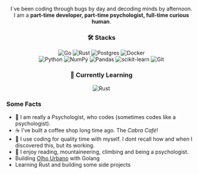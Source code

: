 <div align="center">

I`ve been coding through bugs by day and decoding minds by afternoon.  
I am a **part-time developer, part-time psychologist, full-time curious human**.  

### 🛠️ Stacks 

![Go](https://img.shields.io/badge/go-%2300ADD8.svg?style=for-the-badge&logo=go&logoColor=white)
![Rust](https://img.shields.io/badge/rust-%23000000.svg?style=for-the-badge&logo=rust&logoColor=white)
![Postgres](https://img.shields.io/badge/postgres-%23316192.svg?style=for-the-badge&logo=postgresql&logoColor=white) 
![Docker](https://img.shields.io/badge/docker-%230db7ed.svg?style=for-the-badge&logo=docker&logoColor=white)  
![Python](https://img.shields.io/badge/Python-3776AB?logo=python&logoColor=fff)
![NumPy](https://img.shields.io/badge/numpy-%23013243.svg?style=for-the-badge&logo=numpy&logoColor=white)
![Pandas](https://img.shields.io/badge/pandas-%23150458.svg?style=for-the-badge&logo=pandas&logoColor=white)
![scikit-learn](https://img.shields.io/badge/scikit--learn-%23F7931E.svg?style=for-the-badge&logo=scikit-learn&logoColor=white)
![Git](https://img.shields.io/badge/git-%23F05033.svg?style=for-the-badge&logo=git&logoColor=white)


### 🌱 Currently Learning
![Rust](https://img.shields.io/badge/rust-%23000000.svg?style=for-the-badge&logo=rust&logoColor=white)

</div>

### Some Facts
- 🧠 I am really a Psychologist, who codes (sometimes codes like a psychologist).  
- ☕ I've built a coffee shop long time ago. The *Cabra Café*!  
- 🦥 I use coding for quality time with myself. I dont recall how and when I discovered this, but its working.
- 🐧 I enjoy reading, mountaineering, climbing and being a psychologist.
- Building [Olho Urbano](https://olhourbano.com.br) with Golang
- Learning Rust and building some side projects


